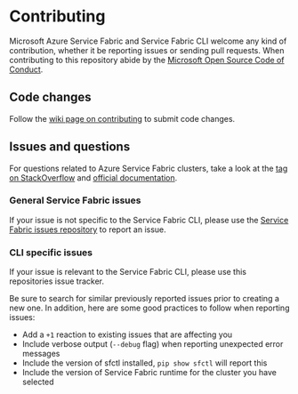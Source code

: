 # Contributing

Microsoft Azure Service Fabric and Service Fabric CLI welcome any kind of contribution, whether it be reporting issues or sending pull requests.
When contributing to this repository abide by the [Microsoft Open Source Code of Conduct](https://opensource.microsoft.com/codeofconduct/).

## Code changes

Follow the [wiki page on contributing](https://github.com/Azure/service-fabric-cli/wiki/Contributing) to submit code changes.

## Issues and questions

For questions related to Azure Service Fabric clusters, take a look at the [tag on StackOverflow](https://stackoverflow.com/questions/tagged/azure-service-fabric)
and [official documentation](https://docs.microsoft.com/en-us/azure/service-fabric/).

### General Service Fabric issues

If your issue is not specific to the Service Fabric CLI, please use the [Service Fabric issues repository](https://github.com/Azure/service-fabric-issues/issues) to report an issue.

### CLI specific issues

If your issue is relevant to the Service Fabric CLI, please use this repositories issue tracker.

Be sure to search for similar previously reported issues prior to creating a new one.
In addition, here are some good practices to follow when reporting issues:

- Add a `+1` reaction to existing issues that are affecting you
- Include verbose output (`--debug` flag) when reporting unexpected error messages
- Include the version of sfctl installed, `pip show sfctl` will report this
- Include the version of Service Fabric runtime for the cluster you have selected